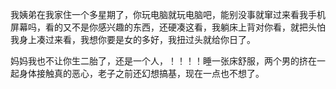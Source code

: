 我姨弟在我家住一个多星期了，你玩电脑就玩电脑吧，能别没事就窜过来看我手机屏幕吗，看的又不是你感兴趣的东西，还硬凑这看，我躺床上背对你看，就把头怕我身上凑过来看，我想你要是女的多好，我扭过头就给你日了。

妈妈我也不让你生二胎了，还是一个人，！！！！睡一张床舒服，两个男的挤在一起身体接触真的恶心，老子之前还幻想搞基，现在一点也不想了。

<!-- ##{"timestamp":1550137000}## -->